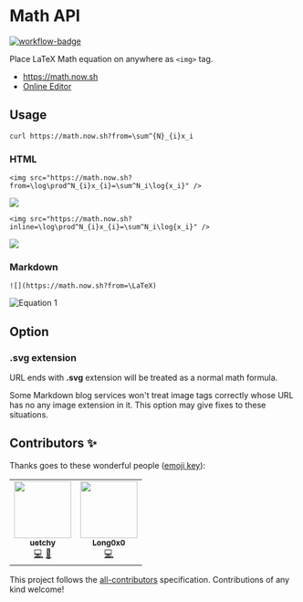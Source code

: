 # Math API

[![workflow-badge]][workflow-url]

[workflow-badge]: https://github.com/uetchy/math-api/workflows/test/badge.svg
[workflow-url]: https://github.com/uetchy/math-api/actions?workflow=test

Place LaTeX Math equation on anywhere as `<img>` tag.

- https://math.now.sh
- [Online Editor](https://math.now.sh/#online-editor)

## Usage

```
curl https://math.now.sh?from=\sum^{N}_{i}x_i
```

### HTML

```
<img src="https://math.now.sh?from=\log\prod^N_{i}x_{i}=\sum^N_i\log{x_i}" />
```

<img src="https://math.now.sh?from=\log\prod^N_{i}x_{i}=\sum^N_i\log{x_i}" />

```
<img src="https://math.now.sh?inline=\log\prod^N_{i}x_{i}=\sum^N_i\log{x_i}" />
```

<img src="https://math.now.sh?inline=\log\prod^N_{i}x_i=\sum^N_i\log{x_i}" />
    
### Markdown

```
![](https://math.now.sh?from=\LaTeX)
```

![Equation 1](https://math.now.sh?from=\LaTeX)

## Option

### **.svg** extension

URL ends with **.svg** extension will be treated as a normal math formula.

Some Markdown blog services won't treat image tags correctly whose URL has no any image extension in it. This option may give fixes to these situations.

## Contributors ✨

Thanks goes to these wonderful people ([emoji key](https://allcontributors.org/docs/en/emoji-key)):

<!-- ALL-CONTRIBUTORS-LIST:START - Do not remove or modify this section -->
<!-- prettier-ignore-start -->
<!-- markdownlint-disable -->
<table>
  <tr>
    <td align="center"><a href="https://github.com/uetchy"><img src="https://avatars.githubusercontent.com/u/431808?v=4?s=100" width="100px;" alt=""/><br /><sub><b>uetchy</b></sub></a><br /><a href="https://github.com/uetchy/math-api/commits?author=uetchy" title="Code">💻</a> <a href="#design-uetchy" title="Design">🎨</a></td>
    <td align="center"><a href="https://github.com/Long0x0"><img src="https://avatars.githubusercontent.com/u/51022287?v=4?s=100" width="100px;" alt=""/><br /><sub><b>Long0x0</b></sub></a><br /><a href="https://github.com/uetchy/math-api/commits?author=Long0x0" title="Code">💻</a></td>
  </tr>
</table>

<!-- markdownlint-restore -->
<!-- prettier-ignore-end -->

<!-- ALL-CONTRIBUTORS-LIST:END -->

This project follows the [all-contributors](https://github.com/all-contributors/all-contributors) specification. Contributions of any kind welcome!
